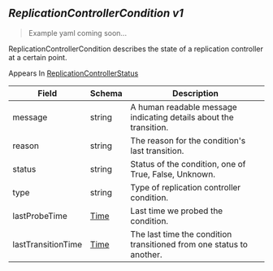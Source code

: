 ## *ReplicationControllerCondition v1*

> Example yaml coming soon...



ReplicationControllerCondition describes the state of a replication controller at a certain point.

<aside class="notice">
Appears In  <a href="#replicationcontrollerstatus-v1">ReplicationControllerStatus</a> </aside>

Field        | Schema     | Description
------------ | ---------- | -----------
message | string | A human readable message indicating details about the transition.
reason | string | The reason for the condition's last transition.
status | string | Status of the condition, one of True, False, Unknown.
type | string | Type of replication controller condition.
lastProbeTime | [Time](#time-unversioned) | Last time we probed the condition.
lastTransitionTime | [Time](#time-unversioned) | The last time the condition transitioned from one status to another.

